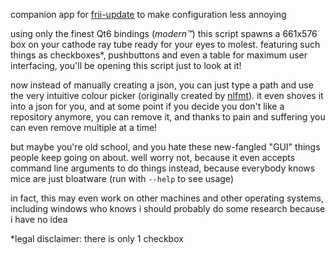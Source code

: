 companion app for [frii-update](https://github.com/bleck9999/frii-update) to make configuration less annoying

using only the finest Qt6 bindings (*modern™*) this script spawns a 661x576 box on your cathode ray tube ready for your eyes to molest.
featuring such things as checkboxes*, pushbuttons and even a table for maximum user interfacing, you'll be opening this script just to look at it!

now instead of manually creating a json, you can just type a path and use the very intuitive colour picker (originally created by [nlfmt](https://github.com/nlfmt/)).
it even shoves it into a json for you, and at some point if you decide you don't like a repository anymore, 
you can remove it, and thanks to pain and suffering you can even remove multiple at a time!

but maybe you're old school, and you hate these new-fangled "GUI" things people keep going on about. 
well worry not, because it even accepts command line arguments to do things instead, because everybody knows mice are just bloatware
(run with `--help` to see usage)

in fact, this may even work on other machines and other operating systems, including windows who knows i should probably do some research because i have no idea

*legal disclaimer: there is only 1 checkbox